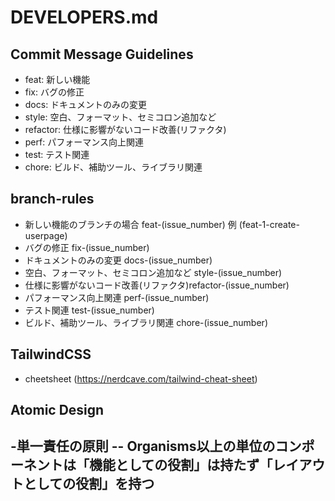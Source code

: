 # DEVELOPERS.md
## Commit Message Guidelines
- feat: 新しい機能
- fix: バグの修正
- docs: ドキュメントのみの変更
- style: 空白、フォーマット、セミコロン追加など
- refactor: 仕様に影響がないコード改善(リファクタ)
- perf: パフォーマンス向上関連
- test: テスト関連
- chore: ビルド、補助ツール、ライブラリ関連

## branch-rules
- 新しい機能のブランチの場合 feat-(issue_number) 例 (feat-1-create-userpage)
- バグの修正 fix-(issue_number)
- ドキュメントのみの変更 docs-(issue_number)
- 空白、フォーマット、セミコロン追加など style-(issue_number)
- 仕様に影響がないコード改善(リファクタ)refactor-(issue_number)
- パフォーマンス向上関連 perf-(issue_number)
- テスト関連 test-(issue_number)
- ビルド、補助ツール、ライブラリ関連 chore-(issue_number)

## TailwindCSS
- cheetsheet (https://nerdcave.com/tailwind-cheat-sheet)

## Atomic Design
-単一責任の原則
-- Organisms以上の単位のコンポーネントは「機能としての役割」は持たず「レイアウトとしての役割」を持つ
- 
